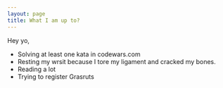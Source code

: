 ```yaml
---
layout: page
title: What I am up to?
---
```


Hey yo,

* Solving at least one kata in codewars.com
* Resting my wrsit because I tore my ligament and cracked my bones.
* Reading a lot
* Trying to register Grasruts

